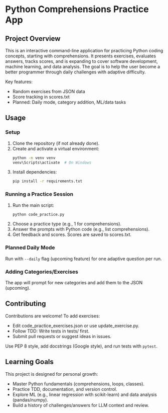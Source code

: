 # Python Comprehensions Practice App

## Project Overview
This is an interactive command-line application for practicing Python coding concepts, starting with comprehensions. It presents exercises, evaluates answers, tracks scores, and is expanding to cover software development, machine learning, and data analysis. The goal is to help the user become a better programmer through daily challenges with adaptive difficulty.

Key features:
- Random exercises from JSON data
- Score tracking in scores.txt
- Planned: Daily mode, category addition, ML/data tasks

## Usage

### Setup
1. Clone the repository (if not already done).
2. Create and activate a virtual environment:
   ```bash
   python -m venv venv
   venv\Scripts\activate  # On Windows
   ```
3. Install dependencies:
   ```bash
   pip install -r requirements.txt
   ```

### Running a Practice Session
1. Run the main script:
   ```bash
   python code_practice.py
   ```
2. Choose a practice type (e.g., 1 for comprehensions).
3. Answer the prompts with Python code (e.g., list comprehensions).
4. Get feedback and scores. Scores are saved to scores.txt.

### Planned Daily Mode
Run with `--daily` flag (upcoming feature) for one adaptive question per run.

### Adding Categories/Exercises
The app will prompt for new categories and add them to the JSON (upcoming).

## Contributing
Contributions are welcome! To add exercises:
- Edit code_practice_exercises.json or use update_exercise.py.
- Follow TDD: Write tests in tests/ first.
- Submit pull requests or suggest ideas in issues.

Use PEP 8 style, add docstrings (Google style), and run tests with `pytest`.

## Learning Goals
This project is designed for personal growth:
- Master Python fundamentals (comprehensions, loops, classes).
- Practice TDD, documentation, and version control.
- Explore ML (e.g., linear regression with scikit-learn) and data analysis (pandas/numpy).
- Build a history of challenges/answers for LLM context and review. 